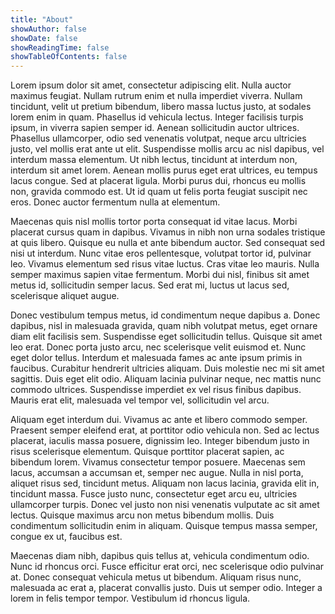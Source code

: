 ```yaml
---
title: "About"
showAuthor: false
showDate: false
showReadingTime: false
showTableOfContents: false
---
```



Lorem ipsum dolor sit amet, consectetur adipiscing elit. Nulla auctor maximus feugiat. Nullam rutrum enim et nulla imperdiet viverra. Nullam tincidunt, velit ut pretium bibendum, libero massa luctus justo, at sodales lorem enim in quam. Phasellus id vehicula lectus. Integer facilisis turpis ipsum, in viverra sapien semper id. Aenean sollicitudin auctor ultrices. Phasellus ullamcorper, odio sed venenatis volutpat, neque arcu ultricies justo, vel mollis erat ante ut elit. Suspendisse mollis arcu ac nisl dapibus, vel interdum massa elementum. Ut nibh lectus, tincidunt at interdum non, interdum sit amet lorem. Aenean mollis purus eget erat ultrices, eu tempus lacus congue. Sed at placerat ligula. Morbi purus dui, rhoncus eu mollis non, gravida commodo est. Ut id quam ut felis porta feugiat suscipit nec eros. Donec auctor fermentum nulla at elementum.

Maecenas quis nisl mollis tortor porta consequat id vitae lacus. Morbi placerat cursus quam in dapibus. Vivamus in nibh non urna sodales tristique at quis libero. Quisque eu nulla et ante bibendum auctor. Sed consequat sed nisi ut interdum. Nunc vitae eros pellentesque, volutpat tortor id, pulvinar leo. Vivamus elementum sed risus vitae luctus. Cras vitae leo mauris. Nulla semper maximus sapien vitae fermentum. Morbi dui nisl, finibus sit amet metus id, sollicitudin semper lacus. Sed erat mi, luctus ut lacus sed, scelerisque aliquet augue.

Donec vestibulum tempus metus, id condimentum neque dapibus a. Donec dapibus, nisl in malesuada gravida, quam nibh volutpat metus, eget ornare diam elit facilisis sem. Suspendisse eget sollicitudin tellus. Quisque sit amet leo erat. Donec porta justo arcu, nec scelerisque velit euismod et. Nunc eget dolor tellus. Interdum et malesuada fames ac ante ipsum primis in faucibus. Curabitur hendrerit ultricies aliquam. Duis molestie nec mi sit amet sagittis. Duis eget elit odio. Aliquam lacinia pulvinar neque, nec mattis nunc commodo ultrices. Suspendisse imperdiet ex vel risus finibus dapibus. Mauris erat elit, malesuada vel tempor vel, sollicitudin vel arcu.

Aliquam eget interdum dui. Vivamus ac ante et libero commodo semper. Praesent semper eleifend erat, at porttitor odio vehicula non. Sed ac lectus placerat, iaculis massa posuere, dignissim leo. Integer bibendum justo in risus scelerisque elementum. Quisque porttitor placerat sapien, ac bibendum lorem. Vivamus consectetur tempor posuere. Maecenas sem lacus, accumsan a accumsan et, semper nec augue. Nulla in nisl porta, aliquet risus sed, tincidunt metus. Aliquam non lacus lacinia, gravida elit in, tincidunt massa. Fusce justo nunc, consectetur eget arcu eu, ultricies ullamcorper turpis. Donec vel justo non nisi venenatis vulputate ac sit amet lectus. Quisque maximus arcu non metus bibendum mollis. Duis condimentum sollicitudin enim in aliquam. Quisque tempus massa semper, congue ex ut, faucibus est.

Maecenas diam nibh, dapibus quis tellus at, vehicula condimentum odio. Nunc id rhoncus orci. Fusce efficitur erat orci, nec scelerisque odio pulvinar at. Donec consequat vehicula metus ut bibendum. Aliquam risus nunc, malesuada ac erat a, placerat convallis justo. Duis ut semper odio. Integer a lorem in felis tempor tempor. Vestibulum id rhoncus ligula.
